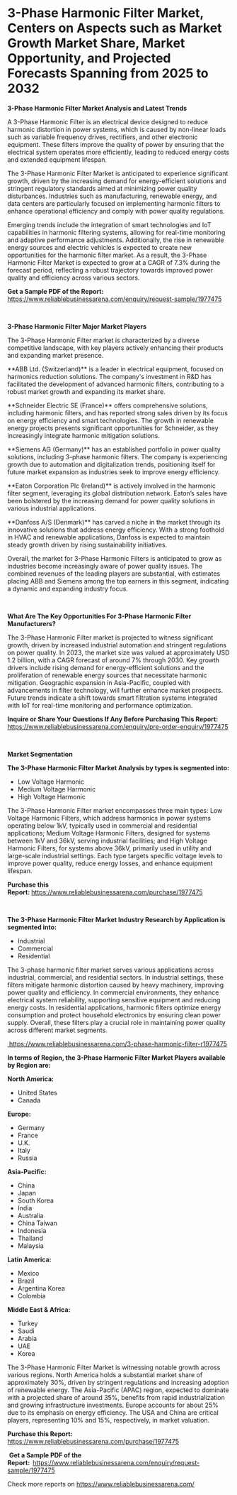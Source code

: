 <p><h1>3-Phase Harmonic Filter Market, Centers on Aspects such as Market Growth Market Share, Market Opportunity, and Projected Forecasts Spanning from 2025 to 2032</h1></p><p><strong>3-Phase Harmonic Filter Market Analysis and Latest Trends</strong></p>
<p><p>A 3-Phase Harmonic Filter is an electrical device designed to reduce harmonic distortion in power systems, which is caused by non-linear loads such as variable frequency drives, rectifiers, and other electronic equipment. These filters improve the quality of power by ensuring that the electrical system operates more efficiently, leading to reduced energy costs and extended equipment lifespan.</p><p>The 3-Phase Harmonic Filter Market is anticipated to experience significant growth, driven by the increasing demand for energy-efficient solutions and stringent regulatory standards aimed at minimizing power quality disturbances. Industries such as manufacturing, renewable energy, and data centers are particularly focused on implementing harmonic filters to enhance operational efficiency and comply with power quality regulations.</p><p>Emerging trends include the integration of smart technologies and IoT capabilities in harmonic filtering systems, allowing for real-time monitoring and adaptive performance adjustments. Additionally, the rise in renewable energy sources and electric vehicles is expected to create new opportunities for the harmonic filter market. As a result, the 3-Phase Harmonic Filter Market is expected to grow at a CAGR of 7.3% during the forecast period, reflecting a robust trajectory towards improved power quality and efficiency across various sectors.</p></p>
<p><strong>Get a Sample PDF of the Report:&nbsp;</strong> <a href="https://www.reliablebusinessarena.com/enquiry/request-sample/1977475?utm_campaign=1892&utm_medium=2&utm_source=Github&utm_content=ia&utm_term=01032025&utm_id=3-phase-harmonic-filter">https://www.reliablebusinessarena.com/enquiry/request-sample/1977475</a></p>
<p>&nbsp;</p>
<p><strong>3-Phase Harmonic Filter Major Market Players</strong></p>
<p><p>The 3-Phase Harmonic Filter market is characterized by a diverse competitive landscape, with key players actively enhancing their products and expanding market presence.</p><p>**ABB Ltd. (Switzerland)** is a leader in electrical equipment, focused on harmonics reduction solutions. The company's investment in R&D has facilitated the development of advanced harmonic filters, contributing to a robust market growth and expanding its market share.</p><p>**Schneider Electric SE (France)** offers comprehensive solutions, including harmonic filters, and has reported strong sales driven by its focus on energy efficiency and smart technologies. The growth in renewable energy projects presents significant opportunities for Schneider, as they increasingly integrate harmonic mitigation solutions.</p><p>**Siemens AG (Germany)** has an established portfolio in power quality solutions, including 3-phase harmonic filters. The company is experiencing growth due to automation and digitalization trends, positioning itself for future market expansion as industries seek to improve energy efficiency.</p><p>**Eaton Corporation Plc (Ireland)** is actively involved in the harmonic filter segment, leveraging its global distribution network. Eaton’s sales have been bolstered by the increasing demand for power quality solutions in various industrial applications. </p><p>**Danfoss A/S (Denmark)** has carved a niche in the market through its innovative solutions that address energy efficiency. With a strong foothold in HVAC and renewable applications, Danfoss is expected to maintain steady growth driven by rising sustainability initiatives.</p><p>Overall, the market for 3-Phase Harmonic Filters is anticipated to grow as industries become increasingly aware of power quality issues. The combined revenues of the leading players are substantial, with estimates placing ABB and Siemens among the top earners in this segment, indicating a dynamic and expanding industry focus.</p></p>
<p>&nbsp;</p>
<p><strong>What Are The Key Opportunities For 3-Phase Harmonic Filter Manufacturers?</strong></p>
<p><p>The 3-Phase Harmonic Filter market is projected to witness significant growth, driven by increased industrial automation and stringent regulations on power quality. In 2023, the market size was valued at approximately USD 1.2 billion, with a CAGR forecast of around 7% through 2030. Key growth drivers include rising demand for energy-efficient solutions and the proliferation of renewable energy sources that necessitate harmonic mitigation. Geographic expansion in Asia-Pacific, coupled with advancements in filter technology, will further enhance market prospects. Future trends indicate a shift towards smart filtration systems integrated with IoT for real-time monitoring and performance optimization.</p></p>
<p><strong>Inquire or Share Your Questions If Any Before Purchasing This Report:</strong> <a href="https://www.reliablebusinessarena.com/enquiry/pre-order-enquiry/1977475?utm_campaign=1892&utm_medium=2&utm_source=Github&utm_content=ia&utm_term=01032025&utm_id=3-phase-harmonic-filter">https://www.reliablebusinessarena.com/enquiry/pre-order-enquiry/1977475</a></p>
<p>&nbsp;</p>
<p><strong>Market Segmentation</strong></p>
<p><strong>The 3-Phase Harmonic Filter Market Analysis by types is segmented into:</strong></p>
<p><ul><li>Low Voltage Harmonic</li><li>Medium Voltage Harmonic</li><li>High Voltage Harmonic</li></ul></p>
<p><p>The 3-Phase Harmonic Filter market encompasses three main types: Low Voltage Harmonic Filters, which address harmonics in power systems operating below 1kV, typically used in commercial and residential applications; Medium Voltage Harmonic Filters, designed for systems between 1kV and 36kV, serving industrial facilities; and High Voltage Harmonic Filters, for systems above 36kV, primarily used in utility and large-scale industrial settings. Each type targets specific voltage levels to improve power quality, reduce energy losses, and enhance equipment lifespan.</p></p>
<p><strong>Purchase this Report:&nbsp;</strong><a href="https://www.reliablebusinessarena.com/purchase/1977475?utm_campaign=1892&utm_medium=2&utm_source=Github&utm_content=ia&utm_term=01032025&utm_id=3-phase-harmonic-filter">https://www.reliablebusinessarena.com/purchase/1977475</a></p>
<p>&nbsp;</p>
<p><strong>The 3-Phase Harmonic Filter Market Industry Research by Application is segmented into:</strong></p>
<p><ul><li>Industrial</li><li>Commercial</li><li>Residential</li></ul></p>
<p><p>The 3-phase harmonic filter market serves various applications across industrial, commercial, and residential sectors. In industrial settings, these filters mitigate harmonic distortion caused by heavy machinery, improving power quality and efficiency. In commercial environments, they enhance electrical system reliability, supporting sensitive equipment and reducing energy costs. In residential applications, harmonic filters optimize energy consumption and protect household electronics by ensuring clean power supply. Overall, these filters play a crucial role in maintaining power quality across different market segments.</p></p>
<p><a href="https://www.reliablebusinessarena.com/3-phase-harmonic-filter-r1977475?utm_campaign=1892&utm_medium=2&utm_source=Github&utm_content=ia&utm_term=01032025&utm_id=3-phase-harmonic-filter">&nbsp;https://www.reliablebusinessarena.com/3-phase-harmonic-filter-r1977475</a></p>
<p><strong>In terms of Region, the 3-Phase Harmonic Filter Market Players available by Region are:</strong></p>
<p>
    <p> <strong> North America: </strong>
        <ul>
            <li>United States</li>
            <li>Canada</li>
        </ul>
        </p> 
    <p> <strong> Europe: </strong>
        <ul>
            <li>Germany</li>
            <li>France</li>
            <li>U.K.</li>
            <li>Italy</li>
            <li>Russia</li>
        </ul>
        </p> 
    <p> <strong> Asia-Pacific: </strong>
        <ul>
            <li>China</li>
            <li>Japan</li>
            <li>South Korea</li>
            <li>India</li>
            <li>Australia</li>
            <li>China Taiwan</li>
            <li>Indonesia</li>
            <li>Thailand</li>
            <li>Malaysia</li>
        </ul>
        </p> 
    <p> <strong> Latin America: </strong>
        <ul>
            <li>Mexico</li>
            <li>Brazil</li>
            <li>Argentina Korea</li>
            <li>Colombia</li>
        </ul>
        </p> 
    <p> <strong> Middle East & Africa: </strong>
        <ul>
            <li>Turkey</li>
            <li>Saudi</li>
            <li>Arabia</li>
            <li>UAE</li>
            <li>Korea</li>
        </ul>
    </p>
    </p>
<p><p>The 3-Phase Harmonic Filter Market is witnessing notable growth across various regions. North America holds a substantial market share of approximately 30%, driven by stringent regulations and increasing adoption of renewable energy. The Asia-Pacific (APAC) region, expected to dominate with a projected share of around 35%, benefits from rapid industrialization and growing infrastructure investments. Europe accounts for about 25% due to its emphasis on energy efficiency. The USA and China are critical players, representing 10% and 15%, respectively, in market valuation.</p></p>
<p><strong>Purchase this Report: </strong><a href="https://www.reliablebusinessarena.com/purchase/1977475?utm_campaign=1892&utm_medium=2&utm_source=Github&utm_content=ia&utm_term=01032025&utm_id=3-phase-harmonic-filter">https://www.reliablebusinessarena.com/purchase/1977475</a></p>
<p>&nbsp;<strong>Get a Sample PDF of the Report:&nbsp;&nbsp;</strong><a href="https://www.reliablebusinessarena.com/enquiry/request-sample/1977475?utm_campaign=1892&utm_medium=2&utm_source=Github&utm_content=ia&utm_term=01032025&utm_id=3-phase-harmonic-filter">https://www.reliablebusinessarena.com/enquiry/request-sample/1977475</a></p>
<p><strong></strong></p>
<p>Check more reports on <a href="https://www.reliablebusinessarena.com/?utm_campaign=1892&utm_medium=2&utm_source=Github&utm_content=ia&utm_term=01032025&utm_id=3-phase-harmonic-filter">https://www.reliablebusinessarena.com/</a></p>